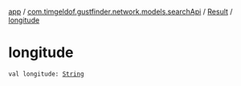 [app](../../index.md) / [com.timgeldof.gustfinder.network.models.searchApi](../index.md) / [Result](index.md) / [longitude](./longitude.md)

# longitude

`val longitude: `[`String`](https://kotlinlang.org/api/latest/jvm/stdlib/kotlin/-string/index.html)